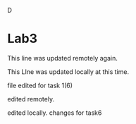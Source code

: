 D

# Lab3

This line was updated remotely again.

This LIne was updated locally at this time.

file edited for task 1(6)

edited remotely.

edited locally.
changes for task6

